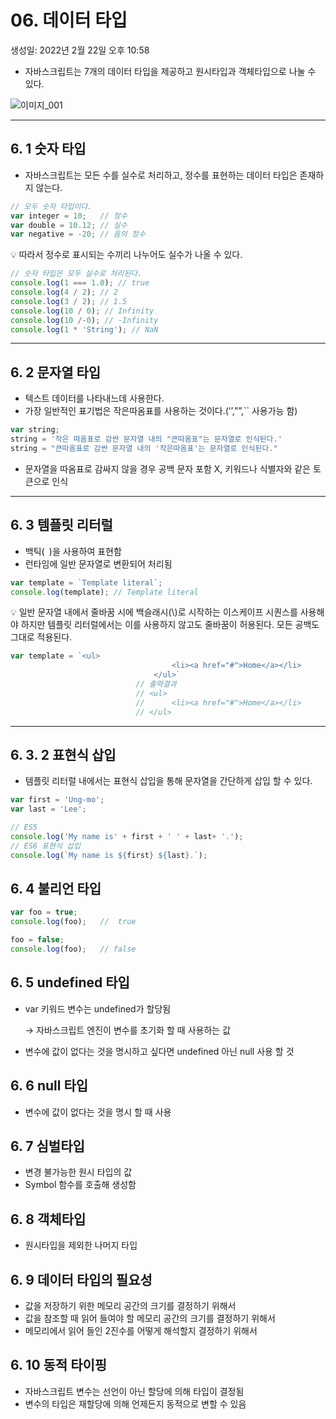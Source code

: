 # 06. 데이터 타입

생성일: 2022년 2월 22일 오후 10:58

- 자바스크립트는 7개의 데이터 타입을 제공하고 원시타입과 객체타입으로 나눌 수 있다.

![이미지_001](https://user-images.githubusercontent.com/82594837/155913151-49cfd9cf-39e8-4096-9fad-f11c83da893e.png)

---

## 6. 1 숫자 타입

- 자바스크립트는 모든 수를 실수로 처리하고, 정수를 표현하는 데이터 타입은 존재하지 않는다.

```jsx
// 모두 숫자 타입이다.
var integer = 10;   // 정수
var double = 10.12; // 실수 
var negative = -20; // 음의 정수
```

<aside>
💡 따라서 정수로 표시되는 수끼리 나누어도 실수가 나올 수 있다.

</aside>

```jsx
// 숫자 타입은 모두 실수로 처리된다.
console.log(1 === 1.0); // true
console.log(4 / 2); // 2
console.log(3 / 2); // 1.5
console.log(10 / 0); // Infinity
console.log(10 /-0); // -Infinity
console.log(1 * 'String'); // NaN
```

---

## 6. 2 문자열 타입

- 텍스트 데이터를 나타내느데 사용한다.
- 가장 일반적인 표기법은 작은따옴표를 사용하는 것이다.(’’,””,`` 사용가능 함)

```jsx
var string;
string = '작은 따옴표로 감싼 문자열 내의 "큰따옴표"는 문자열로 인식된다.'
string = "큰따옴표로 감싼 문자열 내의 '작은따옴표'는 문자열로 인식된다."
```

- 문자열을 따옴표로 감싸지 않을 경우 공백 문자 포함 X, 키워드나 식별자와 같은 토큰으로 인식

 

---

## 6. 3 템플릿 리터럴

- 백틱(` `)을 사용하여 표현함
- 런타임에 일반 문자열로 변환되어 처리됨

```jsx
var template = `Template literal`;
console.log(template); // Template literal
```

<aside>
💡 일반 문자열 내에서 줄바꿈 시에 백슬래시(\)로 시작하는 이스케이프 시퀀스를 사용해야 하지만 템플릿 리터럴에서는 이를 사용하지 않고도 줄바꿈이 허용된다. 모든 공백도 그대로 적용된다.

</aside>

```jsx
var template = `<ul>
									<li><a href="#">Home</a></li>
								</ul>`
							// 출력결과
							// <ul>
							//		<li><a href="#">Home</a></li>
							// </ul>
```

---

## 6. 3. 2 표현식 삽입

- 템플릿 리터럴 내에서는 표현식 삽입을 통해 문자열을 간단하게 삽입 할 수 있다.

```jsx
var first = 'Ung-mo';
var last = 'Lee';

// ES5
console.log('My name is' + first + ' ' + last+ '.');
// ES6 표현식 삽입
console.log(`My name is ${first} ${last}.`);  
```

## 6. 4 불리언 타입

```jsx
var foo = true;
console.log(foo);   //  true

foo = false;
console.log(foo);   // false
```

## 6. 5 undefined 타입

- var 키워드 변수는 undefined가 할당됨

  → 자바스크립트 엔진이 변수를 초기화 할 때 사용하는 값

- 변수에 값이 없다는 것을 명시하고 싶다면 undefined 아닌 null 사용 할 것

## 6. 6 null 타입

- 변수에 값이 없다는 것을 명시 할 때 사용

## 6. 7 심벌타입

- 변경 불가능한 원시 타입의 값
- Symbol 함수를 호출해 생성함

## 6. 8 객체타입

- 원시타입을 제외한 나머지 타입

## 6. 9 데이터 타입의 필요성

- 값을 저장하기 위한 메모리 공간의 크기를 결정하기 위해서
- 값을 참조할 때 읽어 들여야 할 메모리 공간의 크기를 결정하기 위해서
- 메모리에서 읽어 들인 2진수를 어떻게 해석할지 결정하기 위해서

## 6. 10 동적 타이핑

- 자바스크립트 변수는 선언이 아닌 할당에 의해 타입이 결정됨
- 변수의 타입은 재할당에 의해 언제든지 동적으로 변할 수 있음
